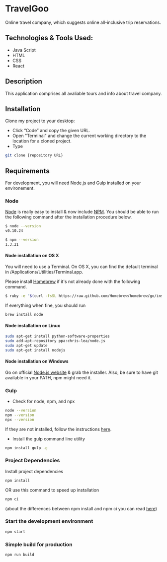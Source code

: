 
# TravelGoo
Online travel company, which suggests online all-inclusive trip reservations.



## Technologies & Tools Used:

- Java Script
- HTML
- CSS
- React


## Description 

This application comprises all avaliable tours and info about travel company.

## Installation

Clone my project to your desktop:
   - Click “Code” and copy the given URL.
   - Open "Terminal" and change the current working directory to the location for a cloned project.
   - Type 
   ```bash 
   git clone {repository URL}
   ```
## Requirements 
For development, you will need Node.js and  Gulp installed on your environement.

### Node
[Node](https://nodejs.org/en/) is really easy to install & now include [NPM](https://www.npmjs.com). You should be able to run the following command after the installation procedure below.

```bash 
$ node --version
v0.10.24

$ npm --version
1.3.21

```

#### Node installation on OS X

You will need to use a Terminal. On OS X, you can find the default terminal in /Applications/Utilities/Terminal.app.

Please install [Homebrew](https://brew.sh) if it's not already done with the following command.

```bash 
$ ruby -e "$(curl -fsSL https://raw.github.com/Homebrew/homebrew/go/install)"
```
If everything when fine, you should run
```bash
brew install node
```
#### Node installation on Linux
``` bash
sudo apt-get install python-software-properties
sudo add-apt-repository ppa:chris-lea/node.js
sudo apt-get update
sudo apt-get install nodejs
```
#### Node installation on Windows
Go on official [Node.js website](https://nodejs.org/en/) & grab the installer. Also, be sure to have git available in your PATH, npm might need it.

### Gulp 
- Check for node, npm, and npx
``` bash
node --version
npm --version
npx --version
```
If they are not installed, follow the instructions [here](https://nodejs.org/en/).

- Install the gulp command line utility
``` bash
npm install gulp -g
```

### Project Dependencies
Install project dependencies
```bash
npm install 
```
  OR use this command to speed up installation
```bash
npm ci 
```
(about the differences between npm install and npm ci you can read [here](https://docs.npmjs.com/cli/v8/commands/npm-ci))

### Start the development environment 
```bash 
npm start
```
### Simple build for production
```bash
npm run build
```

